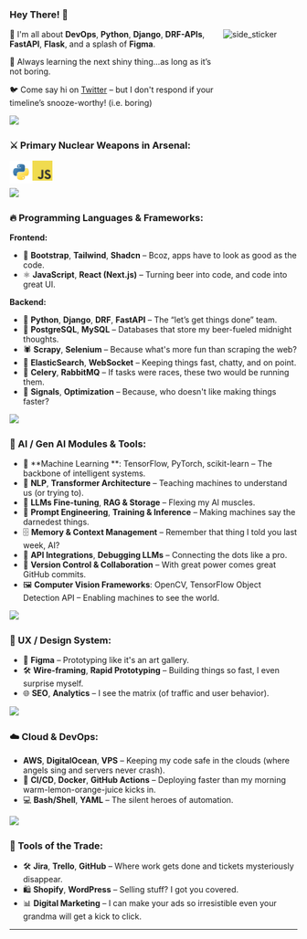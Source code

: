 ### Hey There! 👋
<img align="right" width=130px height=130px alt="side_sticker" src="https://media.giphy.com/media/TEnXkcsHrP4YedChhA/giphy.gif" />

🔭 I'm all about **DevOps**, **Python**, **Django**, **DRF-APIs**, **FastAPI**, **Flask**, and a splash of **Figma**.

🌱 Always learning the next shiny thing...as long as it’s not boring.

🐦 Come say hi on [Twitter](https://twitter.com/sachinhep) – but I don't respond if your timeline’s snooze-worthy! (i.e. boring)

<a href="https://www.youtube.com/watch?v=dQw4w9WgXcQ"><img src="https://user-images.githubusercontent.com/73097560/115834477-dbab4500-a447-11eb-908a-139a6edaec5c.gif"></a>


### ⚔️ Primary Nuclear Weapons in Arsenal:

<img align="left" alt="Python" width="40px" src="https://raw.githubusercontent.com/github/explore/80688e429a7d4ef2fca1e82350fe8e3517d3494d/topics/python/python.png" />
<img align="left" alt="JavaScript" width="35px" src="https://raw.githubusercontent.com/github/explore/80688e429a7d4ef2fca1e82350fe8e3517d3494d/topics/javascript/javascript.png" />

<br />
<br />

<a href="https://www.youtube.com/watch?v=dQw4w9WgXcQ"><img src="https://user-images.githubusercontent.com/73097560/115834477-dbab4500-a447-11eb-908a-139a6edaec5c.gif"></a>


### 🔥 Programming Languages & Frameworks:

**Frontend:**

- 🎨 **Bootstrap**, **Tailwind**,  **Shadcn** – Bcoz, apps have to look as good as the code.  
- ⚛️ **JavaScript**, **React (Next.js)** – Turning beer into code, and code into great UI.

**Backend:**

- 🐍 **Python**, **Django**, **DRF**, **FastAPI** – The “let’s get things done” team. 
- 🐘 **PostgreSQL**, **MySQL** – Databases that store my beer-fueled midnight thoughts.
- 🕷️ **Scrapy**, **Selenium** – Because what's more fun than scraping the web?
- 🦄 **ElasticSearch**, **WebSocket** – Keeping things fast, chatty, and on point.
- 🐇 **Celery**, **RabbitMQ** – If tasks were races, these two would be running them.
- 🚨 **Signals**, **Optimization** – Because, who doesn't like making things faster?

<a href="https://www.youtube.com/watch?v=dQw4w9WgXcQ"><img src="https://user-images.githubusercontent.com/73097560/115834477-dbab4500-a447-11eb-908a-139a6edaec5c.gif"></a>


### 🤖 AI / Gen AI Modules & Tools:

- 🧠 **Machine Learning **: TensorFlow, PyTorch, scikit-learn – The backbone of intelligent systems.
- 🧠 **NLP**, **Transformer Architecture** – Teaching machines to understand us (or trying to).
- 💪 **LLMs Fine-tuning**, **RAG & Storage** – Flexing my AI muscles.
- 📜 **Prompt Engineering**, **Training & Inference** – Making machines say the darnedest things.
- 🗄️ **Memory & Context Management** – Remember that thing I told you last week, AI?
- 🔌 **API Integrations**, **Debugging LLMs** – Connecting the dots like a pro.
- 💾 **Version Control & Collaboration** – With great power comes great GitHub commits.
- 🖼️ **Computer Vision Frameworks**: OpenCV, TensorFlow Object Detection API – Enabling machines to see the world.

<a href="https://www.youtube.com/watch?v=dQw4w9WgXcQ"><img src="https://user-images.githubusercontent.com/73097560/115834477-dbab4500-a447-11eb-908a-139a6edaec5c.gif"></a>


### 🎨 UX / Design System:

- 🎨 **Figma** – Prototyping like it's an art gallery.
- 🛠️ **Wire-framing**, **Rapid Prototyping** – Building things so fast, I even surprise myself.
- 🌐 **SEO**, **Analytics** – I see the matrix (of traffic and user behavior). 

<a href="https://www.youtube.com/watch?v=dQw4w9WgXcQ"><img src="https://user-images.githubusercontent.com/73097560/115834477-dbab4500-a447-11eb-908a-139a6edaec5c.gif"></a>


### ☁️ Cloud & DevOps:

- **AWS**, **DigitalOcean**, **VPS** – Keeping my code safe in the clouds (where angels sing and servers never crash).
- 🚀 **CI/CD**, **Docker**, **GitHub Actions** – Deploying faster than my morning warm-lemon-orange-juice kicks in.
- 💻 **Bash/Shell**, **YAML** – The silent heroes of automation.

<a href="https://www.youtube.com/watch?v=dQw4w9WgXcQ"><img src="https://user-images.githubusercontent.com/73097560/115834477-dbab4500-a447-11eb-908a-139a6edaec5c.gif"></a>


### 💼 Tools of the Trade:

- 🛠️ **Jira**, **Trello**, **GitHub** – Where work gets done and tickets mysteriously disappear.
- 🛍️ **Shopify**, **WordPress** – Selling stuff? I got you covered.
- 📊 **Digital Marketing** – I can make your ads so irresistible even your grandma will get a kick to click.

---



